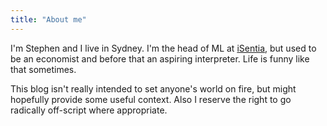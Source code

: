 ```yaml
---
title: "About me"
---
```


I'm Stephen and I live in Sydney. I'm the head of ML at [iSentia](http://www.isentia.com), but used to be an economist and before that an aspiring interpreter. Life is funny like that sometimes.

This blog isn't really intended to set anyone's world on fire, but might hopefully provide some useful context. Also I reserve the right to go radically off-script where appropriate.
